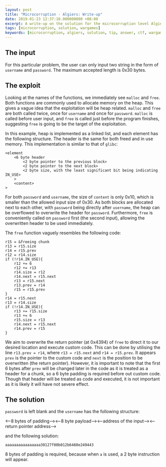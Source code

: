 ```yaml
---
layout: post
title: "Microcorruption - Algiers: Write-up"
date: 2019-01-23 12:37:10.000000000 +08:00
excerpt: A write-up on the solution for the microcorruption level Algiers. The thought process behind the solution is also included. At the end a 20 byte solution with 7294 CPU cycle time is achieved.
tags: [microcorruption, solution, wargames]
keywords: [microcorruption, algiers, solution, tip, answer, ctf, wargames, 7294, clock cycle, 20, input]
---
```


## The input

For this particular problem, the user can only input two string in the form of `username` and `password`. The maximum accepted length is 0x30 bytes.

## The exploit

Looking at the names of the functions, we immediately see `malloc` and `free`. Both functions are commonly used to allocate memory on the heap. This gives a vague idea that the exploitation will be heap related. `malloc` and `free` are both called twice, once for `username` and once for `password`. `malloc` is called before user input, and `free` is called just before the program finishes, suggesting `free` is going to be the target of the exploitation.

In this example, heap is implemented as a linked list, and each element has the following structure. The header is the same for both freed and in use memory. This implementation is similar to that of `glibc`:

```
<element
    <6 byte header
        <2 byte pointer to the previous block>
        <2 byte pointer to the next block>
        <2 byte size, with the least significant bit being indicating IN_USE>
    >
    <content>
>
```

For both `password` and `username`, the size of `content` is only 0x10, which is smaller than the allowed input size of 0x30. As both blocks are allocated next to each other, with `password` being directly after `username`, the heap can be overflowed to overwrite the header for `password`. Furthermore, `free` is conveniently called on `password` first (the second input), allowing the overwritten header to be used immediately.

The `free` function vaguely resembles the following code:

```
r15 = &freeing chunk
r13 = r15.size
r14 = r15.prev
r12 = r14.size
if (!r14.IN_USE){
    r12 += 6
    r12 += r13 
    r14.size = r12
    r14.next = r15.next
    r13 = r15.next
    r13.prev = r14
    r15 = r15.prev
}
r14 = r15.next
r13 = r14.size 
if (!r14.IN_USE){
    r13 += r15.size
    r13 += 6
    r15.size = r13
    r14.next = r15.next
    r14.prev = r15
}
```

We aim to overwrite the return pointer (at 0x4394) of `free` to direct it to our desired location and execute custom code. This can be done by utilising the line `r13.prev = r14`, where `r13 = r15.next` and `r14 = r15.prev`. It appears `prev` is the pointer to the custom code and `next` is the position to be overwritten (the return pointer). However, it is important to note that the first 6 bytes after `prev` will be changed later in the code as it is treated as a header for a chunk, so a 6 byte padding is required before out custom code. Though that header will be treated as code and executed, it is not important as it is likely it will have not severe effect. 

## The solution

`password` is left blank and the `username` has the following structure:

<--8 bytes of padding--><--8 byte payload--><--address of the input--><--return pointer address-->

and the following solution:

```
aaaaaaaaaaaaaaaa30127f00b012b6460e249443
```

8 bytes of padding is required, because when `a` is used, a 2 byte instruction will appear.
